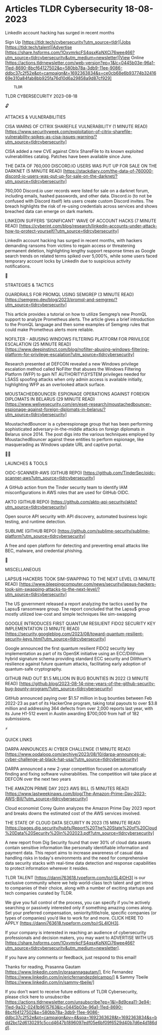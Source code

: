 # Articles TLDR Cybersecurity 18-08-2023

LinkedIn account hacking has surged in recent months  

Sign Up [https://tldr.tech/cybersecurity?utm_source=tldr]|Jobs
[https://tldr.tech/talent]|Advertise
[https://share.hsforms.com/1OxvmrkcFS4qsxKpNXCi76wee466?utm_source=tldrcybersecurity&utm_medium=newsletter]|View
Online
[https://actions.tldrnewsletter.com/web-version?ep=1&lc=0445b03e-96a1-11ed-8690-8bcf64127502&p=580bb78a-3db9-11ee-9086-ddbc37c2f52e&pt=campaign&t=1692363834&s=ce0cb68e6b93774b3241669e310a84fab8bb925fa76d10d6a29858a9d87cf929]


		TLDR 

TLDR CYBERSECURITY 2023-08-18

🔓 

ATTACKS & VULNERABILITIES

CISA WARNS OF CITRIX SHAREFILE VULNERABILITY (1 MINUTE READ)
[https://www.securityweek.com/exploitation-of-citrix-sharefile-vulnerability-spikes-as-cisa-issues-warning/?utm_source=tldrcybersecurity]


CISA added a new CVE against Citrix ShareFile to its known exploited
vulnerabilities catalog. Patches have been available since June. 

THE DATA OF 760,000 DISCORD.IO USERS WAS PUT UP FOR SALE ON THE
DARKNET (5 MINUTE READ)
[https://stackdiary.com/the-data-of-760000-discord-io-users-was-put-up-for-sale-on-the-darknet/?utm_source=tldrcybersecurity]


760,000 Discord.io user records were listed for sale on a darknet
forum, including emails, hashed passwords, and other data. Discord.io
(to not be confused with Discord itself) lets users create custom
Discord invites. The breach highlights the risk of re-using
credentials across services and shows breached data can emerge on dark
markets. 

LINKEDIN SUFFERS 'SIGNIFICANT' WAVE OF ACCOUNT HACKS (7 MINUTE READ)
[https://cyberint.com/blog/research/linkedin-accounts-under-attack-how-to-protect-yourself/?utm_source=tldrcybersecurity]


LinkedIn account hacking has surged in recent months, with hackers
demanding ransoms from victims to regain access or threatening
permanent deletion, highlighting lengthy support response times as
Google search trends on related terms spiked over 5,000%, while some
users faced temporary account locks by LinkedIn due to suspicious
activity notifications. 

🧠 

STRATEGIES & TACTICS

GUARDRAILS FOR PROMQL USING SEMGREP (3 MINUTE READ)
[https://semgrep.dev/blog/2023/promql-and-semgrep/?utm_source=tldrcybersecurity]


This article provides a tutorial on how to utilize Semgrep’s new
PromQL support to analyze Prometheus alerts. The article gives a brief
introduction to the PromQL language and then some examples of Semgrep
rules that could make Prometheus alerts more reliable. 

NOFILTER - ABUSING WINDOWS FILTERING PLATFORM FOR PRIVILEGE ESCALATION
(25 MINUTE READ)
[https://www.deepinstinct.com/blog/nofilter-abusing-windows-filtering-platform-for-privilege-escalation?utm_source=tldrcybersecurity]


Research presented at DEFCON revealed a new Windows privilege
escalation method called NoFilter that abuses the Windows Filtering
Platform (WFP) to gain NT AUTHORITY\SYSTEM privileges needed for LSASS
spoofing attacks when only admin access is available initially,
highlighting WFP as an overlooked attack surface. 

MOUSTACHEDBOUNCER: ESPIONAGE OPERATIONS AGAINST FOREIGN DIPLOMATS IN
BELARUS (29 MINUTE READ)
[https://www.welivesecurity.com/en/eset-research/moustachedbouncer-espionage-against-foreign-diplomats-in-belarus/?utm_source=tldrcybersecurity]


MoustachedBouncer is a cyberespionage group that has been performing
sophisticated adversary-in-the-middle attacks on foreign diplomats in
Belarus since 2014. The post digs into the various techniques employed
by MoustachedBouncer against these entities to perform espionage, like
masquerading as Windows update URL and captive portal. 

🧑‍💻 

LAUNCHES & TOOLS

OIDC-SCANNER-AWS (GITHUB REPO)
[https://github.com/TinderSec/oidc-scanner-aws?utm_source=tldrcybersecurity]


A GitHub action from the Tinder security team to identify IAM
misconfigurations in AWS roles that are used for GitHub OIDC. 

AKTO (GITHUB REPO)
[https://github.com/akto-api-security/akto?utm_source=tldrcybersecurity]


Open source API security with API discovery, automated business logic
testing, and runtime detection. 

SUBLIME (GITHUB REPO)
[https://github.com/sublime-security/sublime-platform?utm_source=tldrcybersecurity]


A free and open platform for detecting and preventing email attacks
like BEC, malware, and credential phishing. 

🎁 

MISCELLANEOUS

LAPSU$ HACKERS TOOK SIM-SWAPPING TO THE NEXT LEVEL (3 MINUTE READ)
[https://www.bleepingcomputer.com/news/security/lapsus-hackers-took-sim-swapping-attacks-to-the-next-level/?utm_source=tldrcybersecurity]


The US government released a report analyzing the tactics used by the
Lapsu$ ransomware group. The report concluded that the Lapsu$ group
mostly utilized low-cost and simple techniques like sim-swapping 

GOOGLE INTRODUCES FIRST QUANTUM RESILIENT FIDO2 SECURITY KEY
IMPLEMENTATION (3 MINUTE READ)
[https://security.googleblog.com/2023/08/toward-quantum-resilient-security-keys.html?utm_source=tldrcybersecurity]


Google announced the first quantum resilient FIDO2 security key
implementation as part of its OpenSK initiative using an ECC/Dilithium
hybrid signature schema providing standard ECC security and
Dilithium's resilience against future quantum attacks, facilitating
early adoption of quantum-safe cryptography. 

GITHUB PAID OUT $1.5 MILLION IN BUG BOUNTIES IN 2022 (3 MINUTE READ)
[https://github.blog/2023-08-14-nine-years-of-the-github-security-bug-bounty-program/?utm_source=tldrcybersecurity]


GitHub announced paying over $1.57 million in bug bounties between Feb
2022-23 as part of its HackerOne program, taking total payouts to over
$3.8 million and addressing 364 defects from over 2,000 reports last
year, with its June H1-512 event in Austin awarding $700,000 from half
of 182 submissions. 

⚡ 

QUICK LINKS

DARPA ANNOUNCES AI CYBER CHALLENGE (1 MINUTE READ)
[https://www.oodaloop.com/archive/2023/08/10/darpa-announces-ai-cyber-challenge-at-black-hat-usa/?utm_source=tldrcybersecurity]


DARPA announced a new 2-year competition focused on automatically
finding and fixing software vulnerabilities. The competition will take
place at DEFCON over the next two years 

THE AMAZON PRIME DAY 2023 AWS BILL (5 MINUTES READ)
[https://www.lastweekinaws.com/blog/The-Amazon-Prime-Day-2023-AWS-Bill/?utm_source=tldrcybersecurity]


Cloud economist Corey Quinn analyzes the Amazon Prime Day 2023 report
and breaks downs the estimated cost of the AWS services involved. 

THE STATE OF CLOUD DATA SECURITY IN 2023 (15 MINUTE READ)
[https://pages.dig.security/hubfs/Report%20The%20State%20of%20Cloud%20Data%20Security%20in%202023.pdf?utm_source=tldrcybersecurity]


A new report from Dig Security found that over 30% of cloud data
assets contain sensitive information like personally identifiable
information and payment data. This report aims to increase awareness
of casual data handling risks in today's environments and the need for
comprehensive data security stacks with real-time data detection and
response capabilities to protect information wherever it resides. 

TLDR TALENT [https://danni763618.typeform.com/to/rSL4lOH3] is our
exclusive community where we help world-class tech talent and get
intros to companies of their choice, along with a number of exciting
startups and tech companies curated by TLDR.

We give you full control of the process, you can specify if you’re
actively searching or passively interested only if something amazing
comes along. Set your preferred compensation, seniority/title/role,
specific companies (or types of companies) you’d like to work for
and more. CLICK HERE TO APPLY
[https://danni763618.typeform.com/to/rSL4lOH3].

If your company is interested in reaching an audience of cybersecurity
professionals and decision makers, you may want to ADVERTISE WITH US
[https://share.hsforms.com/1OxvmrkcFS4qsxKpNXCi76wee466?utm_source=tldrcybersecurity&utm_medium=newsletter].


If you have any comments or feedback, just respond to this email! 

Thanks for reading, 
Prasanna Gautam [https://www.linkedin.com/in/prasannagautam/], Eric
Fernandez [https://www.linkedin.com/in/ericfernandezdelcampo/] & Sammy
Tbeile [https://www.linkedin.com/in/sammy-tbeile/] 

If you don't want to receive future editions of TLDR Cybersecurity,
please click here to unsubscribe
[https://actions.tldrnewsletter.com/unsubscribe?ep=1&l=8d9cea11-3e94-11ed-9a32-0241b9615763&lc=0445b03e-96a1-11ed-8690-8bcf64127502&p=580bb78a-3db9-11ee-9086-ddbc37c2f52e&pt=campaign&pv=4&spa=1692363628&t=1692363834&s=bdd2bc12d6130291c5ccd4647b1896097edf05e6bf09f6529d40b7d6e4d186dd].